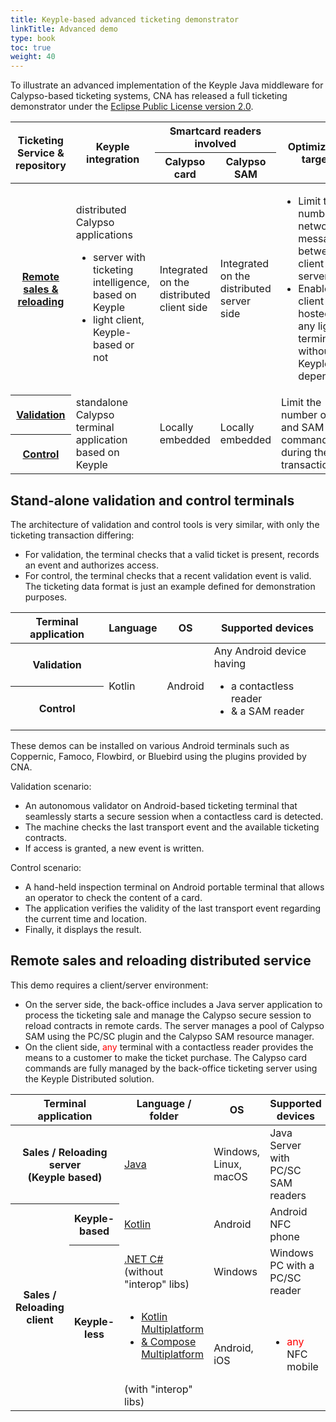 ```yaml
---
title: Keyple-based advanced ticketing demonstrator
linkTitle: Advanced demo
type: book
toc: true
weight: 40
---
```

To illustrate an advanced implementation of the Keyple Java middleware for Calypso-based ticketing systems, CNA has released a full ticketing demonstrator under the <a href="https://www.eclipse.org/legal/epl-2.0/" target="_blank" rel="noopener">Eclipse Public License version 2.0</a>.

<table>
	<thead>
		<tr>
			<th scope="col" rowspan="2">Ticketing Service & repository</th>
			<th scope="col" rowspan="2">Keyple integration</th>
			<th scope="colgroup" colspan="2">Smartcard readers involved</th>
			<th scope="col" rowspan="2">Optimization targets</th>
		</tr>
		<tr>
			<th scope="col">Calypso card</th>
			<th scope="col">Calypso SAM</th>
		</tr>
	</thead>
	<tbody>
		<tr>
			<th scope="row"><a href="https://github.com/calypsonet/keyple-java-demo-remote" target="_blank" rel="noopener">Remote sales & reloading</a></th>
			<td>distributed Calypso applications
                <ul><li>server with ticketing intelligence, based on Keyple</li>
                <li>light client, Keyple-based or not</li></ul>
            </td>
			<td>Integrated on the distributed client side</td>
			<td>Integrated on the distributed server side</td>
			<td>
                <ul><li>Limit the number of network messages between client and server</li>
                <li>Enable client to be hosted on any light terminal without Keyple dependency</li></ul>
            </td>
		</tr>
		<tr>
			<th scope="row"><a href="https://github.com/calypsonet/keyple-android-demo-validation" target="_blank" rel="noopener">Validation</a></th>
			<td rowspan="2">standalone Calypso terminal application based on Keyple</td>
			<td rowspan="2">Locally embedded</td>
			<td rowspan="2">Locally embedded</td>
			<td rowspan="2">Limit the number of card and SAM commands during the card transaction</td>
		</tr>
		<tr>
			<th scope="row"><a href="https://github.com/calypsonet/keyple-android-demo-control" target="_blank" rel="noopener">Control</a></th>
		</tr>
	</tbody>
</table>

## Stand-alone validation and control terminals

The architecture of validation and control tools is very similar, with only the ticketing transaction differing:
- For validation, the terminal checks that a valid ticket is present, records an event and authorizes access.
- For control, the terminal checks that a recent validation event is valid.
  The ticketing data format is just an example defined for demonstration purposes.

<table>
	<thead>
		<tr>
			<th scope="col">Terminal application</th>
			<th scope="col">Language</th>
			<th scope="col">OS</th>
			<th scope="col">Supported devices</th>
		</tr>
	</thead>
	<tbody>
		<tr>
			<th scope="row">Validation</th>
			<td rowspan="2">Kotlin</td>
			<td rowspan="2">Android</td>
			<td rowspan="2">Any Android device having
                <ul><li>a contactless reader</li>
                <li>& a SAM reader</li></ul>
            </td>
		</tr>
		<tr>
			<th scope="row">Control</th>
		</tr>
	</tbody>
</table>

These demos can be installed on various Android terminals such as Coppernic, Famoco, Flowbird, or Bluebird using the plugins provided by CNA.

Validation scenario:
- An autonomous validator on Android-based ticketing terminal that seamlessly starts a secure session when a contactless card is detected.
- The machine checks the last transport event and the available ticketing contracts.
- If access is granted, a new event is written.

Control scenario:
- A hand-held inspection terminal on Android portable terminal that allows an operator to check the content of a card.
- The application verifies the validity of the last transport event regarding the current time and location.
- Finally, it displays the result.

## Remote sales and reloading distributed service

This demo requires a client/server environment:
- On the server side, the back-office includes a Java server application to process the ticketing sale and manage the Calypso secure session to reload contracts in remote cards. The server manages a pool of Calypso SAM using the PC/SC plugin and the Calypso SAM resource manager.
- On the client side, <span style="color: red;">any</span> terminal with a contactless reader provides the means to a customer to make the ticket purchase. The Calypso card commands are fully managed by the back-office ticketing server using the Keyple Distributed solution.

<table>
	<thead>
		<tr>
			<th scope="col" colspan="2">Terminal application</th>
			<th scope="col">Language / folder</th>
			<th scope="col">OS</th>
			<th scope="col">Supported devices</th>
		</tr>
	</thead>
	<tbody>
		<tr>
			<th scope="row" colspan="2">Sales / Reloading server<br>(Keyple based)</th>
			<td><a href="https://github.com/calypsonet/keyple-demo-ticketing-reloading-remote/tree/main/server" target="_blank" rel="noopener">Java</a></td>
			<td>Windows, Linux, macOS</td>
			<td>Java Server with PC/SC SAM readers</td>
		</tr>
		<tr>
			<th scope="rowgroup" rowspan="3">Sales / Reloading client</th>
			<th scope="row">Keyple-based</th>
			<td><a href="https://github.com/calypsonet/keyple-demo-ticketing-reloading-remote/tree/main/client/keyple-mobile-android" target="_blank" rel="noopener">Kotlin</a></td>
			<td rowspan="1">Android</td>
			<td rowspan="1">Android NFC phone</td>
		</tr>
		<tr>
			<th scope="rowgroup" rowspan="2">Keyple-less</th>
			<td><a href="https://github.com/calypsonet/keyple-demo-ticketing-reloading-remote/tree/main/client/pc-dotnet" target="_blank" rel="noopener">.NET C#</a><br/>(without "interop" libs)</td>
			<td>Windows</td>
			<td>Windows PC with a PC/SC reader</td>
		</tr>
		<tr>
			<td><a href="https://github.com/calypsonet/keyple-demo-ticketing-reloading-remote/tree/main/client/interop-mobile-multiplatform" target="_blank" rel="noopener">
                <ul><li>Kotlin Multiplatform</li>
                <li>& Compose Multiplatform</li></ul>
            </a><br/>(with "interop" libs)</td>
			<td><!--Windows, Linux, macOS, -->Android, iOS</td>
			<td>
                <ul><li><span style="color: red;">any</span> NFC mobile</li>
                <!--<li><span style="color: red;">any</span> PC with a PC/SC reader</li>--></ul>
            </td>
		</tr>
	</tbody>
</table>